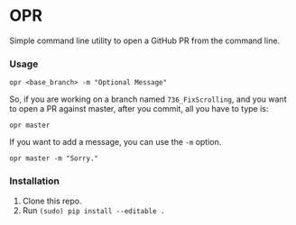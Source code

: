 # OPR


Simple command line utility to open a GitHub PR from the command line.

### Usage

```
opr <base_branch> -m "Optional Message"

```

So, if you are working on a branch named `736_FixScrolling`, and you want to open a PR against master, after you commit, all you have to type is:

```
opr master
```

If you want to add a message, you can use the `-m` option.

```
opr master -m "Sorry."
```

### Installation
1. Clone this repo.
2. Run `(sudo) pip install --editable .`

